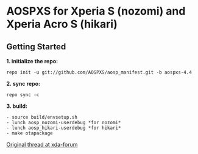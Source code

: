 AOSPXS for Xperia S (nozomi) and Xperia Acro S (hikari)
=================================

Getting Started
---------------

**1. initialize the repo:**

    repo init -u git://github.com/AOSPXS/aosp_manifest.git -b aospxs-4.4

**2. sync repo:**

    repo sync -c

**3. build:**

    - source build/envsetup.sh
    - lunch aosp_nozomi-userdebug *for nozomi*
    - lunch aosp_hikari-userdebug *for hikari*
    - make otapackage


[Original thread at xda-forum](http://forum.xda-developers.com/showthread.php?t=2592002)
